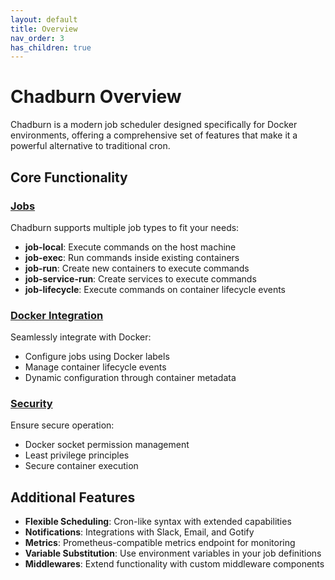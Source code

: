 ```yaml
---
layout: default
title: Overview
nav_order: 3
has_children: true
---
```


# Chadburn Overview

Chadburn is a modern job scheduler designed specifically for Docker environments, offering a comprehensive set of features that make it a powerful alternative to traditional cron.

## Core Functionality

### [Jobs](jobs.html)
Chadburn supports multiple job types to fit your needs:
- **job-local**: Execute commands on the host machine
- **job-exec**: Run commands inside existing containers
- **job-run**: Create new containers to execute commands
- **job-service-run**: Create services to execute commands
- **job-lifecycle**: Execute commands on container lifecycle events

### [Docker Integration](docker-integration.html)
Seamlessly integrate with Docker:
- Configure jobs using Docker labels
- Manage container lifecycle events
- Dynamic configuration through container metadata

### [Security](docker-socket-permissions.html)
Ensure secure operation:
- Docker socket permission management
- Least privilege principles
- Secure container execution

## Additional Features

- **Flexible Scheduling**: Cron-like syntax with extended capabilities
- **Notifications**: Integrations with Slack, Email, and Gotify
- **Metrics**: Prometheus-compatible metrics endpoint for monitoring
- **Variable Substitution**: Use environment variables in your job definitions
- **Middlewares**: Extend functionality with custom middleware components 